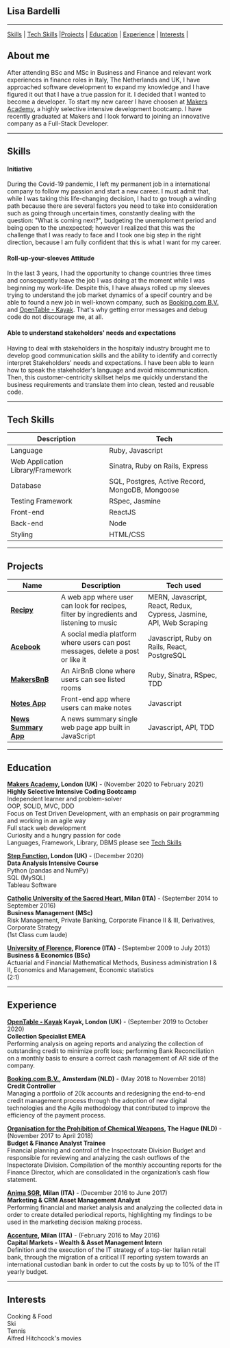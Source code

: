 ## Lisa Bardelli
***
[Skills](#skills) | [Tech Skills](#techskills) |[Projects](#projects) | [Education](#education) | [Experience](#experience) | [Interests](#interests) |

## About me

After attending BSc and MSc in Business and Finance and relevant work experiences in finance roles in Italy, The Netherlands and UK, I have approached software development to expand my knowledge and I have figured it out that I have a true passion for it. I decided that I wanted to become a developer. To start my new career I have choosen at [Makers Academy](https://makers.tech/), a highly selective intensive development bootcamp. I have recently graduated at Makers and I look forward to joining an innovative company as a Full-Stack Developer.

***
## <a name="skills">Skills</a>

#### Initiative

During the Covid-19 pandemic, I left my permanent job in a international company to follow my passion and start a new career. I must admit that, while I was taking this life-changing decision, I had to go trough a winding path because there are several factors you need to take into consideration such as going through uncertain times, constantly dealing with the question: "What is coming next?", budgeting the unemploment period and being open to the unexpected; however I realized that this was the challenge that I was ready to face and I took one big step in the right direction, because I am fully confident that this is what I want for my career.

#### Roll-up-your-sleeves Attitude

In the last 3 years, I had the opportunity to change countries three times and consequently leave the job I was doing at the moment while I was beginning my work-life. Despite this, I have always rolled up my sleeves trying to understand the job market dynamics of a specif country and be able to found a new job in well-known company, such as [Booking.com B.V.](https://www.booking.com/) and [OpenTable - Kayak](https://www.opentable.co.uk/). That's why getting error messages and debug code do not discourage me, at all.
#### Able to understand stakeholders' needs and expectations

Having to deal with stakeholders in the hospitaly industry brought me to develop good communication skills and the ability to identify and correctly interpret Stakeholders' needs and expectations. I have been able to learn how to speak the stakeholder's language and avoid miscommunication. Then, this customer-centricity skillset helps me quickly understand the business requirements and translate them into clean, tested and reusable code.

***
## <a name="techskills">Tech Skills</a>

|  Description| Tech|
|-----------|----------|
| Language | Ruby, Javascript|
| Web Application Library/Framework | Sinatra, Ruby on Rails, Express|
| Database | SQL, Postgres, Active Record, MongoDB, Mongoose |
| Testing Framework  | RSpec, Jasmine|
| Front-end | ReactJS|
| Back-end | Node|
| Styling | HTML/CSS|




***
## <a name="projects">Projects</a>

| Name                          | Description                                           | Tech used         |
| ------------------------------| ----------------------------------------------------- | ----------------- |
| **[Recipy](https://github.com/lisabardelli/Recipy.git)** | A web app where user can look for recipes, filter by ingredients and listening to music| MERN, Javascript, React, Redux, Cypress, Jasmine, API, Web Scraping |
| **[Acebook](https://github.com/lisabardelli/acebook-on-the-rails.git)** | A social media platform where users can post messages, delete a post or like it | Javascript, Ruby on Rails, React, PostgreSQL |
| **[MakersBnB](https://github.com/lisabardelli/makersbnb_challenge.git)** | An AirBnB clone where users can see listed rooms | Ruby, Sinatra, RSpec, TDD |
| **[Notes App](https://github.com/lisabardelli/Notes-app.git)** | Front-end app where users can make notes | Javascript |
| **[News Summary App](https://github.com/lisabardelli/news-summary-challenge.git)** |A news summary single web page app built in JavaScript | Javascript, API, TDD |

***
## <a name="skills">Education</a>

**[Makers Academy](https://makers.tech/), London (UK)** - (November 2020 to February 2021)<br>
**Highly Selective Intensive Coding Bootcamp**<br>
Independent learner and problem-solver<br>
OOP, SOLID, MVC, DDD<br>
Focus on Test Driven Development, with an emphasis on pair programming and working in an agile way<br>
Full stack web development<br>
Curiosity and a hungry passion for code<br>
Languages, Framework, Library, DBMS please see [Tech Skills](#techskills) 


**[Step Function](https://makers.tech/), London (UK)** - (December 2020)<br>
**Data Analysis Intensive Course**<br>
Python (pandas and NumPy)<br>
SQL (MySQL)<br>
Tableau Software<br>

**[Catholic University of the Sacred Heart](https://www.ucsc.it/), Milan (ITA)** - (September 2014 to September 2016)<br>
**Business Management (MSc)**<br>
Risk Management, Private Banking, Corporate Finance II & III, Derivatives, Corporate Strategy<br>
(1st Class cum laude)<br>

**[University of Florence](https://www.unifi.it/changelang-eng.html), Florence (ITA)** - (September 2009 to July 2013)<br>
**Business & Economics (BSc)**<br>
Actuarial and Financial Mathematical Methods, Business administration I & II, Economics and Management, Economic statistics<br>
(2:1)<br>


***
## <a name="experience">Experience</a>

**[OpenTable - Kayak](https://www.opentable.co.uk/) Kayak, London (UK)** - (September 2019 to October 2020)<br>
**Collection Specialist EMEA**<br>
Performing analysis on ageing reports and analyzing the collection of outstanding credit to minimize profit loss; performing Bank Reconciliation on a monthly basis to ensure a correct cash management of AR side of the company.

**[Booking.com B.V.](https://www.booking.com/), Amsterdam (NLD)** - (May 2018 to November 2018)<br>
**Credit Controller**<br>
Managing a portfolio of 20k accounts and redesigning the end-to-end credit management process through the adoption of new digital technologies and the Agile methodology that contributed to improve the efficiency of the payment process.

**[Organisation for the Prohibition of Chemical Weapons](https://www.opcw.org/), The Hague (NLD)** - (November 2017 to April 2018)<br>
**Budget & Finance Analyst Trainee**<br>
Financial planning and control of the Inspectorate Division Budget and responsible for reviewing and analyzing the cash outflows of the Inspectorate Division. Compilation of the monthly accounting reports for the Finance Director, which are consolidated in the organization’s cash flow statement.

**[Anima SGR](https://www.animasgr.it/EN/Pages/default.aspx), Milan (ITA)** -  (December 2016 to June 2017)<br>
**Marketing & CRM Asset Management Analyst**  <br>
Performing financial and market analysis and analyzing the collected data in order to create detailed periodical reports, highlighting my findings to be used in the marketing decision making process.

**[Accenture](https://www.accenture.com/), Milan (ITA)** - (February 2016 to May 2016)<br>
**Capital Markets - Wealth & Asset Management Intern** <br>
Definition and the execution of the IT strategy of a top-tier Italian retail bank, through the migration of a critical IT reporting system towards an international custodian bank in order to cut the costs by up to 10% of the IT yearly budget.

***


## <a name="interests">Interests </a>

Cooking & Food<br>
Ski<br>
Tennis<br>
Alfred Hitchcock's movies<br>





